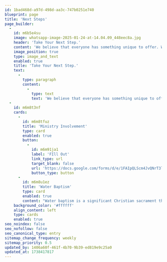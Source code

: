 ```yaml
---
id: 1bad468d-a97d-498d-aa3c-747b0251e740
blueprint: page
title: 'Next Steps'
page_builder:
  -
    id: m6b5e4su
    image: whatsapp-image-2025-01-24-at-14.04.09_448eec8a.jpg
    header: 'Take Your Next Step.'
    content: 'We believe that everyone has something unique to offer. We offer a variety of ministries and programs designed to help you grow in your faith and explore new possibilities.'
    image_position: true
    type: image_and_text
    enabled: true
    title: 'Take Your Next Step.'
    text:
      -
        type: paragraph
        content:
          -
            type: text
            text: 'We believe that everyone has something unique to offer. We offer a variety of ministries and programs designed to help you grow in your faith and explore new possibilities.'
  -
    id: m6m8t3nf
    cards:
      -
        id: m6m8tfuz
        title: 'Ministry Involvement'
        type: card
        enabled: true
        button:
          -
            id: m6m91ja1
            label: 'FIll Out'
            link_type: url
            target_blank: false
            url: 'https://docs.google.com/forms/d/e/1FAIpQLScm4JvQNrT3lwXHMDYtNvNmcbfz7wVEHdXC20z_0GJh8cC0SQ/formResponse'
            button_type: button
      -
        id: m6m8u1ez
        title: 'Water Baptism'
        type: card
        enabled: true
        content: "Water baptism is a significant Christian sacrament that symbolizes a person's faith in Jesus Christ and marks the beginning of their spiritual journey. Through the act of being immersed in or sprinkled with water, baptism represents the cleansing of sins and the renewal of life in Christ. It is a public declaration of faith and a vital step in the process of becoming a committed member of the Christian community."
    background_color: '#ffffff'
    align_content: left
    type: cards
    enabled: true
seo_noindex: false
seo_nofollow: false
seo_canonical_type: entry
sitemap_change_frequency: weekly
sitemap_priority: 0.5
updated_by: 1406a60f-461f-4b70-9b39-ed819e9c25a0
updated_at: 1738417817
---
```

